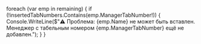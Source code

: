 foreach (var emp in remaining)
{
    if (!insertedTabNumbers.Contains(emp.ManagerTabNumber!))
    {
        Console.WriteLine($"⚠️ Проблема: {emp.Name} не может быть вставлен. Менеджер с табельным номером {emp.ManagerTabNumber} ещё не добавлен.");
    }
}
